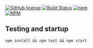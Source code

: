 [![GitHub license](https://img.shields.io/github/license/mashape/apistatus.svg)](https://github.com/qaap/kickstart/blob/master/LICENSE)
[![Build Status](https://travis-ci.org/qaap/kickstart.svg?branch=master)](https://travis-ci.org/qaap/kickstart)
[![npm](https://img.shields.io/npm/dm/qaap-kickstart.svg?maxAge=2592000)](https://www.npmjs.com/package/qaap-kickstart)  
[![NPM](https://nodei.co/npm/qaap-kickstart.png?downloads=true&downloadRank=true&stars=true)](https://nodei.co/npm/qaap-kickstart/)

## Testing and startup
```
npm install && npm test && npm start
```
